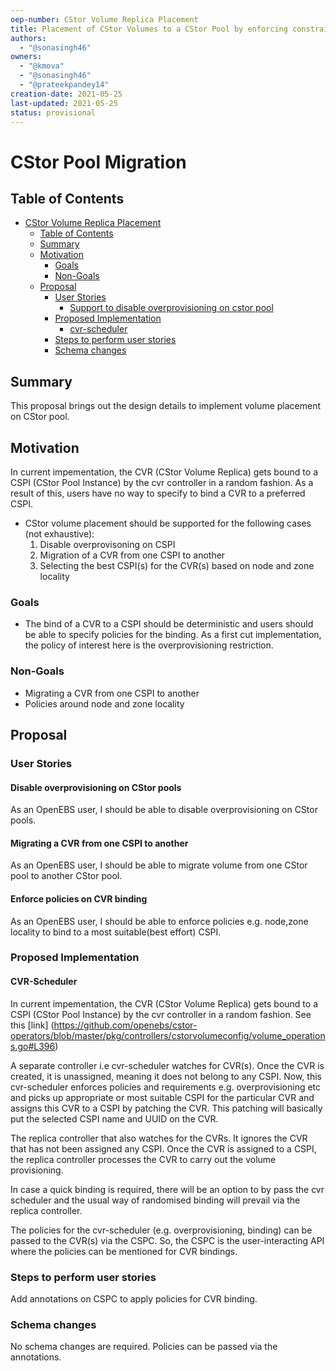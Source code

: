 ```yaml
---
oep-number: CStor Volume Replica Placement
title: Placement of CStor Volumes to a CStor Pool by enforcing constraints and policies
authors:
  - "@sonasingh46"
owners:
  - "@kmova"
  - "@sonasingh46"
  - "@prateekpandey14"
creation-date: 2021-05-25
last-updated: 2021-05-25
status: provisional
---
```


# CStor Pool Migration

## Table of Contents

- [CStor Volume Replica Placement](#cstor-volume-replica-placement)
  - [Table of Contents](#table-of-contents)
  - [Summary](#summary)
  - [Motivation](#motivation)
    - [Goals](#goals)
    - [Non-Goals](#non-goals)
  - [Proposal](#proposal)
    - [User Stories](#user-stories)
      - [Support to disable overprovisioning on cstor pool](#support-to-disable-overprovisioning-on-cstor-pool)
    - [Proposed Implementation](#proposed-implementation)
      - [cvr-scheduler](#cvr-scheduler)
    - [Steps to perform user stories](#steps-to-perform-user-stories)
    - [Schema changes](#schema-changes)

## Summary

This proposal brings out the design details to implement volume placement on
CStor pool.

## Motivation

In current impementation, the CVR (CStor Volume Replica) gets bound to a CSPI
(CStor Pool Instance) by the cvr controller in a random fashion. As a result of
this, users have no way to specify to bind a CVR to a preferred CSPI. 

- CStor volume placement should be supported for the following cases
(not exhaustive):
  1. Disable overprovisoning on CSPI
  2. Migration of a CVR from one CSPI to another
  3. Selecting the best CSPI(s) for the CVR(s) based on node and zone locality


### Goals

- The bind of a CVR to a CSPI should be deterministic and users should be able to
specify policies for the binding. As a first cut implementation, the policy of 
interest here is the overprovisioning restriction. 

### Non-Goals

- Migrating a CVR from one CSPI to another
- Policies around node and zone locality

## Proposal

### User Stories

#### Disable overprovisioning on CStor pools
As an OpenEBS user, I should be able to disable overprovisioning on CStor pools.

#### Migrating a CVR from one CSPI to another
As an OpenEBS user, I should be able to migrate volume from one CStor pool to
another CStor pool.

#### Enforce policies on CVR binding
As an OpenEBS user, I should be able to enforce policies e.g. node,zone locality
to bind to a most suitable(best effort) CSPI.

### Proposed Implementation

#### CVR-Scheduler

In current impementation, the CVR (CStor Volume Replica) gets bound to a CSPI
(CStor Pool Instance) by the cvr controller in a random fashion. See this [link]
(https://github.com/openebs/cstor-operators/blob/master/pkg/controllers/cstorvolumeconfig/volume_operations.go#L396)

A separate controller i.e cvr-scheduler watches for CVR(s). Once the CVR is 
created, it is unassigned, meaning it does not belong to any CSPI. Now, this 
cvr-scheduler enforces policies and requirements e.g. overprovisioning etc and 
picks up appropriate or most suitable CSPI for the particular CVR and assigns 
this CVR to a CSPI by patching the CVR. This patching will basically put the 
selected CSPI name and UUID on the CVR.

The replica controller that also watches for the CVRs. It ignores the CVR that 
has not been assigned any CSPI. Once the CVR is assigned to a CSPI, the replica 
controller processes the CVR to carry out the volume provisioning.

In case a quick binding is required, there will be an option to by pass the cvr
scheduler and the usual way of randomised binding will prevail via the replica
controller.

The policies for the cvr-scheduler (e.g. overprovisioning, binding) can be passed
to the CVR(s) via the CSPC.
So, the CSPC is the user-interacting API where the policies can be mentioned for
CVR bindings.

### Steps to perform user stories

Add annotations on CSPC to apply policies for CVR binding. 

### Schema changes

No schema changes are required. Policies can be passed via the annotations.
